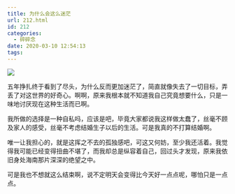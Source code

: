```yaml
---
title: 为什么会这么迷茫
url: 212.html
id: 212
categories:
  - 碎碎念
date: 2020-03-10 12:54:13
tags:
---
```


![](/img/post/ESWIAJfUYAI8ce-.png)

五年挣扎终于看到了尽头，为什么反而更加迷茫了，简直就像失去了一切目标，弄丢了对这世界的好奇心。啊啊，原来我根本就不知道我自己究竟想要什么，只是一味地讨厌现在这种生活而已啊。

我所做的选择是一种自私吗，应该是吧，毕竟大家都说我这样做太蠢了，丝毫不顾及家人的感受，丝毫不考虑结婚生子以后的生活。可是我真的不打算结婚啊。

唯一让我担心的，就是这挥之不去的孤独感吧，可这又何妨，至少我还活着。我觉得我可能已经变得扭曲不堪了，而我却总是纵容着自己，回过头才发现，原来我依旧身处海南那片深深的绝望之中。

可是我也不想就这么结束啊，说不定明天会变得比今天好一点点呢，哪怕只是一点点。
